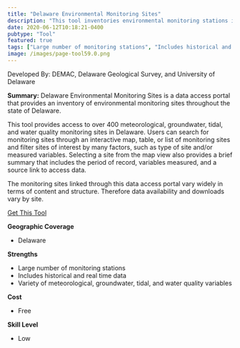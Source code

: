 ```yaml
---
title: "Delaware Environmental Monitoring Sites"
description: "This tool inventories environmental monitoring stations in Delaware and provides links to access corresponding data and find data of interest."
date: 2020-06-12T10:18:21-0400
pubtype: "Tool"
featured: true
tags: ["Large number of monitoring stations", "Includes historical and real time data", "Variety of meteorological, groundwater, tidal, and water quality variables"]
image: /images/page-tool59.0.png
---
```

Developed By: DEMAC, Delaware Geological Survey, and University of Delaware


**Summary:** Delaware Environmental Monitoring Sites is a data access portal that provides an inventory of environmental monitoring sites throughout the state of Delaware.

This tool provides access to over 400 meteorological, groundwater, tidal, and water quality monitoring sites in Delaware. Users can search for monitoring sites through an interactive map, table, or list of monitoring sites and filter sites of interest by many factors, such as type of site and/or measured variables. Selecting a site from the map view also provides a brief summary that includes the period of record, variables measured, and a source link to access data.

The monitoring sites linked through this data access portal vary widely in terms of content and structure. Therefore data availability and downloads vary by site.

<a href="http://demac.udel.edu/monitoring/del_env_sites.html" target="_blank">Get This Tool</a>

__**Geographic Coverage**__
-  Delaware

__**Strengths**__
-  Large number of monitoring stations
-   Includes historical and real time data
-   Variety of meteorological, groundwater, tidal, and water quality variables

__**Cost**__
- Free

__**Skill Level**__
- Low
